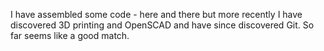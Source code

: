 I have assembled some code - here and there but more recently I have discovered 3D printing and OpenSCAD and have since discovered Git. So far seems like a good match.


<!---
SnowballsChance/SnowballsChance is a ✨ special ✨ repository because its `README.md` (this file) appears on your GitHub profile.
You can click the Preview link to take a look at your changes.
--->
